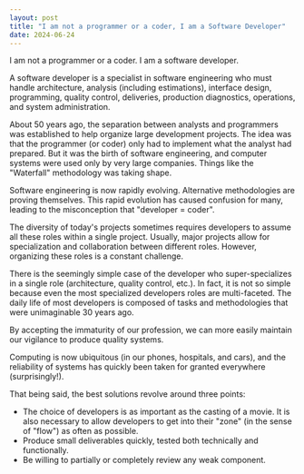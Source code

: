 ```yaml
---
layout: post
title: "I am not a programmer or a coder, I am a Software Developer"
date: 2024-06-24
---
```


I am not a programmer or a coder. I am a software developer.

A software developer is a specialist in software engineering who must handle architecture, analysis (including estimations), interface design, programming, quality control, deliveries, production diagnostics, operations, and system administration.

About 50 years ago, the separation between analysts and programmers was established to help organize large development projects. The idea was that the programmer (or coder) only had to implement what the analyst had prepared.
But it was the birth of software engineering, and computer systems were used only by very large companies. Things like the "Waterfall" methodology was taking shape.

Software engineering is now rapidly evolving. Alternative methodologies are proving themselves. This rapid evolution has caused confusion for many, leading to the misconception that "developer = coder".

The diversity of today's projects sometimes requires developers to assume all these roles within a single project.
Usually, major projects allow for specialization and collaboration between different roles. However, organizing these roles is a constant challenge.

There is the seemingly simple case of the developer who super-specializes in a single role (architecture, quality control, etc.). In fact, it is not so simple because even the most specialized developers roles are multi-faceted. 
The daily life of most developers is composed of tasks and methodologies that were unimaginable 30 years ago.

By accepting the immaturity of our profession, we can more easily maintain our vigilance to produce quality systems.

Computing is now ubiquitous (in our phones, hospitals, and cars), and the reliability of systems has quickly been taken for granted everywhere (surprisingly!).

That being said, the best solutions revolve around three points:
- The choice of developers is as important as the casting of a movie. It is also necessary to allow developers to get into their "zone" (in the sense of "flow") as often as possible.
- Produce small deliverables quickly, tested both technically and functionally.
- Be willing to partially or completely review any weak component.

